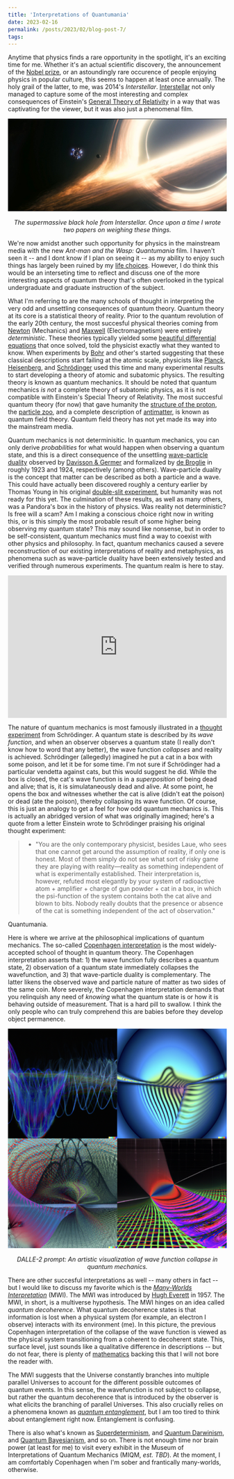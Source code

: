 ```yaml
---
title: 'Interpretations of Quantumania'
date: 2023-02-16
permalink: /posts/2023/02/blog-post-7/
tags:
---
```


Anytime that physics finds a rare opportunity in the spotlight, it's an exciting time for me. Whether it's an actual scientific discovery, the announcement of the [Nobel prize](https://physicstoday.scitation.org/do/10.1063/PT.6.1.20221004a/full/), or an astoundingly rare occurence of people enjoying physics in popular culture, this seems to happen at least once annually. The holy grail of the latter, to me, was 2014's *Interstellar*. [Interstellar](https://www.amazon.com/Science-Interstellar-Kip-Thorne/dp/0393351378) not only managed to capture some of the most interesting and complex consequences of Einstein's [General Theory of Relativity](https://vis.sciencemag.org/generalrelativity/) in a way that was captivating for the viewer, but it was also just a phenomenal film.

![higgs](/images/gargantua.jpg)
<p align="center">
  <em>The supermassive black hole from Interstellar. Once upon a time I wrote two papers on weighing these things.</em>
</p>

We're now amidst another such opportunity for physics in the mainstream media with the new *Ant-man and the Wasp: Quantumania* film. I haven't seen it -- and I dont know if I plan on seeing it -- as my ability to enjoy such things has largely been ruined by my [life choices](https://snehjp2.github.io/files/cv_4.pdf). However, I do think this would be an interseting time to reflect and discuss one of the more interesting aspects of quantum theory that's often overlooked in the typical undergraduate and graduate instruction of the subject.

What I'm referring to are the many schools of thought in interpreting the very odd and unsettling consequences of quantum theory. Quantum theory at its core is a statistical theory of reality. Prior to the quantum revolution of the early 20th century, the most succesful physical theories coming from [Newton](https://plato.stanford.edu/entries/newton-principia/) (Mechanics) and [Maxwell](https://www.iop.org/explore-physics/big-ideas-physics/maxwells-equations#gref) (Electromagnetism) were entirely *deterministic*. These theories typically yielded some [beautiful differential equations](https://en.wikipedia.org/wiki/Newton%27s_laws_of_motion) that once solved, told the physicist exactly what they wanted to know. When experiments by [Bohr](https://en.wikipedia.org/wiki/Niels_Bohr) and other's started suggesting that these classical descriptions start failing at the atomic scale, physicists like [Planck](https://www.symmetrymagazine.org/article/the-planck-scale), [Heisenberg](https://en.wikipedia.org/wiki/Uncertainty_principle), and [Schrödinger](https://en.wikipedia.org/wiki/Schrödinger_equation) used this time and many experimental results to start developing a theory of atomic and subatomic physics. The resulting theory is known as quantum mechanics. It should be noted that quantum mechanics *is not* a complete theory of subatomic physics, as it is not compatible with Einstein's Special Theory of Relativity. The most succesful quantum theory (for now) that gave humanity the [structure of the proton](https://en.wikipedia.org/wiki/Quark), the [particle zoo](https://en.wikipedia.org/wiki/Subatomic_particle), and a complete description of [antimatter](https://en.wikipedia.org/wiki/Antimatter), is known as quantum field theory. Quantum field theory has not yet made its way into the mainstream media.

Quantum mechanics is not determinisitic. In quantum mechanics, you can only derive *probabilities* for what would happen when observing a quantum state, and this is a direct consequence of the unsettling [wave-particle duality](https://en.wikipedia.org/wiki/Wave–particle_duality) observed by [Davisson & Germer](https://en.wikipedia.org/wiki/Davisson–Germer_experiment) and formalized by [de Broglie](https://en.wikipedia.org/wiki/Thermal_de_Broglie_wavelength) in roughly 1923 and 1924, respectively (among others). Wave-particle duality is the concept that matter can be described as both a particle and a wave. This could have actually been discovered roughly a century earlier by Thomas Young in his original [double-slit experiment](https://en.wikipedia.org/wiki/Double-slit_experiment), but humanity was not ready for this yet. The culmination of these results, as well as many others, was a Pandora's box in the history of physics. Was reality not deterministic? Is free will a scam? Am I making a conscious choice right now in writing this, or is this simply the most probable result of some higher being observing my quantum state? This may sound like nonsense, but in order to be self-consistent, quantum mechanics must find a way to coexist with other physics and philosophy. In fact, quantum mechanics caused a severe reconstruction of our existing interpretations of reality and metaphysics, as phenomena such as wave-particle duality have been extensively tested and verified through numerous experiments. The quantum realm is here to stay.

<div style='position:relative; padding-bottom:calc(56.25% + 44px)'><iframe src='https://gfycat.com/ifr/HollowFrightenedCheetah' frameborder='0' scrolling='no' width='100%' height='100%' style='position:absolute;top:0;left:0;' allowfullscreen></iframe></div><p> <a href="https://gfycat.com/hollowfrightenedcheetah-schrodinger-s-cat-agota-vegso-chad-orzel"></a></p>


The nature of quantum mechanics is most famously illustrated in a [thought experiment](https://www.newscientist.com/definition/schrodingers-cat/) from Schrödinger. A quantum state is described by its *wave function*, and when an observer observes a quantum state (I really don't know how to word that any better), the wave function *collapses* and reality is achieved. Schrödinger (allegedly) imagined he put a cat in a box with some poison, and let it be for some time. I'm not sure if Schrödinger had a particular vendetta against cats, but this would suggest he did. While the box is closed, the cat's wave function is in a *superposition* of being dead and alive; that is, it is simulataneously dead and alive. At some point, he opens the box and witnesses whether the cat is alive (didn't eat the poison) or dead (ate the poison), thereby collapsing its wave function. Of course, this is just an analogy to get a feel for how odd quantum mechanics is. This is actually an abridged version of what was originally imagined; here's a quote from a letter Einstein wrote to Schrödinger praising his original thought experiment:

> * "You are the only contemporary physicist, besides Laue, who sees that one cannot get around the assumption of reality, if only one is honest. Most of them simply do not see what sort of risky game they are playing with reality—reality as something independent of what is experimentally established. Their interpretation is, however, refuted most elegantly by your system of radioactive atom + amplifier + charge of gun powder + cat in a box, in which the psi-function of the system contains both the cat alive and blown to bits. Nobody really doubts that the presence or absence of the cat is something independent of the act of observation."

Quantumania.

Here is where we arrive at the philosophical implications of quantum mechanics. The so-called [Copenhagen interpretation](https://en.wikipedia.org/wiki/Copenhagen_interpretation) is the most widely-accepted school of thought in quantum theory. The Copenhagen interpretation asserts that: 1) the wave function fully describes a quantum state, 2) observation of a quantum state immediately collapses the wavefunction, and 3) that wave-particle duality is complementary. The latter likens the observed wave and particle nature of matter as two sides of the same coin. More severely, the Copenhagen interpretation demands that you relinquish any need of *knowing* what the quantum state is or how it is behaving outside of measurement. That is a hard pill to swallow. I think the only people who can truly comprehend this are babies before they develop object permanence.

![higgs](/images/combo.jpg)
<p align="center">
  <em>DALLE-2 prompt: An artistic visualization of wave function collapse in quantum mechanics.</em>
</p>

There are other succesful interpretations as well -- many others in fact -- but I would like to discuss my favorite which is the [*Many-Worlds Interpretation*](https://en.wikipedia.org/wiki/Many-worlds_interpretation) (MWI). The MWI was introduced by [Hugh Everett](https://en.wikipedia.org/wiki/Hugh_Everett_III) in 1957. The MWI, in short, is a multiverse hypothesis. The MWI hinges on an idea called *quantum decoherence*. What quantum decoherence states is that information is lost when a physical system (for example, an electron I observe) interacts with its environment (me). In this picture, the previous Copenhagen interpretation of the collapse of the wave function is viewed as the physical system transitioning from a coherent to decoherent state. This, surface level, just sounds like a qualitative difference in descriptions -- but do not fear, there is plenty of [mathematics](https://en.wikipedia.org/wiki/Unitarity_(physics)) backing this that I will not bore the reader with.

The MWI suggests that the Universe constantly branches into multiple parallel Universes to account for the different possible outcomes of quantum events. In this sense, the wavefunction is not subject to collapse, but rather the quantum decoherence that is introduced by the observer is what elicits the branching of parallel Universes. This also crucially relies on a phenomena known as [*quantum entanglement*](https://en.wikipedia.org/wiki/Quantum_entanglement), but I am too tired to think about entanglement right now. Entanglement is confusing.

There is also what's known as [Superdeterminism](https://en.wikipedia.org/wiki/Superdeterminism), and [Quantum Darwinism](https://en.wikipedia.org/wiki/Quantum_Darwinism), and [Quantum Bayesianism](https://en.wikipedia.org/wiki/Quantum_Bayesianism), and so on. There is not enough time nor brain power (at least for me) to visit every exhibit in the Museum of Interpretations of Quantum Mechanics (MIQM, *est. TBD*). At the moment, I am comfortably Copenhagen when I'm sober and frantically many-worlds, otherwise.